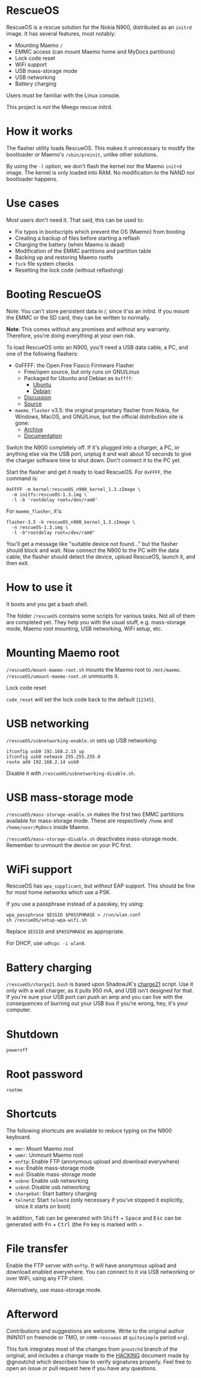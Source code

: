 # RescueOS

RescueOS is a rescue solution for the Nokia N900, distributed as an `initrd`
image.  It has several features, most notably:

- Mounting Maemo `/`
- EMMC access (can mount Maemo home and MyDocs partitions)
- Lock code reset
- WiFi support
- USB mass-storage mode
- USB networking
- Battery charging

Users must be familiar with the Linux console.

This project is *not* the Meego rescue initrd.

# How it works

The flasher utility loads RescueOS.  This makes it unnecessary to modify the
bootloader or Maemo's `/sbin/preinit`, unlike other solutions.

By using the `-l` option, we don't flash the kernel nor the Maemo `initrd`
image.  The kernel is only loaded into RAM.  No modification to the NAND nor
bootloader happens.

# Use cases

Most users don't need it.  That said, this can be used to:

- Fix typos in bootscripts which prevent the OS (Maemo) from booting
- Creating a backup of files before starting a reflash
- Charging the battery (when Maemo is dead)
- Modification of the EMMC partitions and partition table
- Backing up and restoring Maemo rootfs
- `fsck` file system checks
- Resetting the lock code (without reflashing)

# Booting RescueOS

Note: You can't store persistent data in /, since it'ss an initrd.  If you mount
the EMMC or the SD card, they can be written to normally.

**Note**: This comes without any promises and without any warranty.  Therefore,
you're doing everything at your own risk.

To load RescueOS onto an N900, you'll need a USB data cable, a PC, and one of
the following flashers:

- 0xFFFF: the Open Free Fiasco Firmware Flasher
  - Free/open source, but only runs on GNU/Linux
  - Packaged for Ubuntu and Debian as `0xffff`:
    - [Ubuntu](http://packages.ubuntu.com/source/0xffff)
    - [Debian](https://packages.debian.org/sid/0xffff)
  - [Discussion](http://talk.maemo.org/showthread.php?t=87996)
  - [Source](https://github.com/pali/0xFFFF)
- `maemo_flasher` v3.5: the original proprietary flasher from Nokia, for
  Windows, MacOS, and GNU/Linux, but the official distribution site is gone:
  - [Archive](https://web.archive.org/web/20131117084237/http://skeiron.org/tablets-dev/maemo_dev_env_downloads/)
  - [Documentation](http://wiki.maemo.org/Documentation/Maemo_5_Developer_Guide/Development_Environment/Maemo_Flasher-3.5)

Switch the N900 completely off.  If it's plugged into a charger, a PC, or
anything else via the USB port, unplug it and wait about 10 seconds to give the
charger software time to shut down.  Don't connect it to the PC yet.

Start the flasher and get it ready to load RescueOS.  For `0xFFFF`, the command
is:

    0xFFFF -m kernel:rescueOS_n900_kernel_1.3.zImage \
      -m initfs:rescueOS-1.3.img \
      -l -b 'rootdelay root=/dev/ram0'

For `maemo_flasher`, it's:

    flasher-3.5 -k rescueOS_n900_kernel_1.3.zImage \
      -n rescueOS-1.3.img \
      -l -b"rootdelay root=/dev/ram0"

You'll get a message like "suitable device not found..." but the flasher should
block and wait.  Now connect the N900 to the PC with the data cable; the flasher
should detect the device, upload RescueOS, launch it, and then exit.

# How to use it

It boots and you get a bash shell.

The folder `/rescueOS` contains some scripts for various tasks.  Not all of them
are completed yet.  They help you with the usual stuff, e.g. mass-storage
mode, Maemo root mounting, USB networking, WiFi setup, etc.

# Mounting Maemo root

`/rescueOS/mount-maemo-root.sh` mounts the Maemo root to `/mnt/maemo`.
`/rescueOS/umount-maemo-root.sh` unmounts it.

Lock code reset

`code_reset` will set the lock code back to the default (`12345`).

# USB networking

`/rescueOS/usbnetworking-enable.sh` sets up USB networking:

```shell
ifconfig usb0 192.168.2.15 up
ifconfig usb0 netmask 255.255.255.0
route add 192.168.2.14 usb0
```

Disable it with `/rescueOS/usbnetworking-disable.sh`.

# USB mass-storage mode

`/rescueOS/mass-storage-enable.sh` makes the first two EMMC partitions available
for mass-storage mode.  These are respectively `/home` and `/home/user/MyDocs`
inside Maemo.

`/rescueOS/mass-storage-disable.sh` deactivates mass-storage mode.  Remember to
unmount the device on your PC first.

# WiFi support

RescueOS has `wpa_supplicant`, but *without* EAP support.  This should be fine
for most home networks which use a PSK.

If you use a passphrase instead of a passkey, try using:

```shell
wpa_passphrase $ESSID $PASSPHRASE > /run/wlan.conf
sh /rescueOS/setup-wpa-wifi.sh
```

Replace `$ESSID` and `$PASSPHRASE` as appropriate.

For DHCP, use `udhcpc -i wlan0`.

# Battery charging

`/rescueOS/charge21.bash` is based upon ShadowJK's
[charge21](http://enivax.net/jk/n900/) script.  Use it only with a wall charger,
as it pulls 950 mA, and USB isn't designed for that.  If you're sure your USB
port can push an amp and you can live with the consequences of burning out your
USB bus if you're wrong, hey, it's your computer.

# Shutdown

`poweroff`

# Root password

`rootme`

# Shortcuts

The following shortcuts are available to reduce typing on the N900 keyboard.

- `mmr`: Mount Maemo root
- `ummr`: Unmount Maemo root
- `enftp`: Enable FTP (anonymous upload and download everywhere)
- `mse`: Enable mass-storage mode
- `msd`: Disable mass-storage mode
- `usbne`: Enable usb networking
- `usbnd`: Disable usb networking
- `chargebat`: Start battery charging
- `telnetd`: Start `telnetd` (only necessary if you've stopped it explicitly,
  since it starts on boot)

In addition, <kbd>Tab</kbd> can be generated with <kbd>Shift</kbd> + <kbd>Space</kbd> and 
<kbd>Esc</kbd> can be generated with <kbd>Fn</kbd> + <kbd>Ctrl</kbd> (the
<kbd>Fn</kbd> key is marked with <kbd>&#x2197;</kbd>.

# File transfer

Enable the FTP server with `enftp`.  It will have anonymous upload and download
enabled everywhere.  You can connect to it via USB networking or over WiFi,
using any FTP client.

Alternatively, use mass-storage mode.

# Afterword

Contributions and suggestions are welcome.  Write to the original author (NIN101
on freenode or TMO, or `n900-rescueos` at `quitesimple` period `org`).

This fork integrates most of the changes from `gnoutchd` branch of the original,
and includes a change made to the [HACKING](HACKING.md) document made by @gnoutchd
which describes how to verify signatures properly.  Feel free to open an issue
or pull request here if you have any questions.
